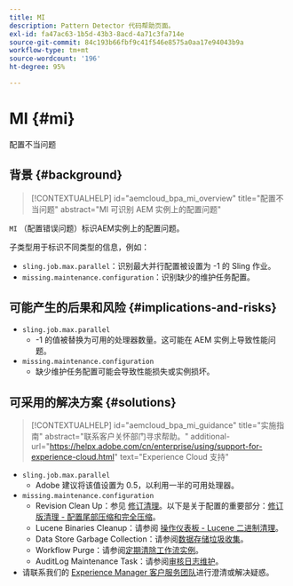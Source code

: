 ```yaml
---
title: MI
description: Pattern Detector 代码帮助页面。
exl-id: fa47ac63-1b5d-43b3-8acd-4a71c3fa714e
source-git-commit: 84c193b66fbf9c41f546e8575a0aa17e94043b9a
workflow-type: tm+mt
source-wordcount: '196'
ht-degree: 95%

---
```


# MI {#mi}

配置不当问题

## 背景 {#background}

>[!CONTEXTUALHELP]
>id="aemcloud_bpa_mi_overview"
>title="配置不当问题"
>abstract="MI 可识别 AEM 实例上的配置问题"

`MI` （配置错误问题）标识AEM实例上的配置问题。

子类型用于标识不同类型的信息，例如：

* `sling.job.max.parallel`：识别最大并行配置被设置为 -1 的 Sling 作业。
* `missing.maintenance.configuration`：识别缺少的维护任务配置。

## 可能产生的后果和风险 {#implications-and-risks}

* `sling.job.max.parallel`
   * -1 的值被替换为可用的处理器数量。这可能在 AEM 实例上导致性能问题。
* `missing.maintenance.configuration`
   * 缺少维护任务配置可能会导致性能损失或实例损坏。

## 可采用的解决方案 {#solutions}

>[!CONTEXTUALHELP]
>id="aemcloud_bpa_mi_guidance"
>title="实施指南"
>abstract="联系客户关怀部门寻求帮助。"
>additional-url="https://helpx.adobe.com/cn/enterprise/using/support-for-experience-cloud.html" text="Experience Cloud 支持"

* `sling.job.max.parallel`
   * Adobe 建议将该值设置为 0.5，以利用一半的可用处理器。
* `missing.maintenance.configuration`
   * Revision Clean Up：参见 [修订清理](https://experienceleague.adobe.com/zh-hans/docs/experience-manager-65/content/implementing/deploying/deploying/revision-cleanup)。以下是关于配置的重要部分：[修订版清理 - 配置尾部压缩和完全压缩](https://experienceleague.adobe.com/zh-hans/docs/experience-manager-65/content/implementing/deploying/deploying/revision-cleanup)。
   * Lucene Binaries Cleanup：请参阅 [操作仪表板 - Lucene 二进制清理](https://experienceleague.adobe.com/zh-hans/docs/experience-manager-65/content/sites/administering/operations/operations-dashboard#lucene-binaries-cleanup)。
   * Data Store Garbage Collection：请参阅[数据存储垃圾收集](https://experienceleague.adobe.com/zh-hans/docs/experience-manager-65/content/sites/administering/operations/data-store-garbage-collection)。
   * Workflow Purge：请参阅[定期清除工作流实例](https://experienceleague.adobe.com/zh-hans/docs/experience-manager-65/content/sites/administering/operations/workflows-administering#regular-purging-of-workflow-instances)。
   * AuditLog Maintenance Task：请参阅[审核日志维护](https://experienceleague.adobe.com/zh-hans/docs/experience-manager-65/content/sites/administering/operations/operations-audit-log)。
* 请联系我们的 [Experience Manager 客户服务团队](https://helpx.adobe.com/cn/enterprise/using/support-for-experience-cloud.html)进行澄清或解决疑惑。
